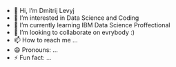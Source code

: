- 👋 Hi, I’m Dmitrij Levyj
- 👀 I’m interested in Data Science and Coding
- 🌱 I’m currently learning IBM Data Science Proffectional
- 💞️ I’m looking to collaborate on evrybody :)
- 📫 How to reach me ...
- 😄 Pronouns: ...
- ⚡ Fun fact: ...

<!---
DS-Ninja/DS-Ninja is a ✨ special ✨ repository because its `README.md` (this file) appears on your GitHub profile.
You can click the Preview link to take a look at your changes.
--->
